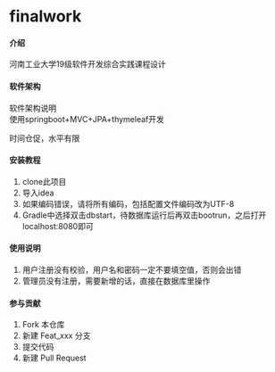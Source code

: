 # finalwork

#### 介绍
河南工业大学19级软件开发综合实践课程设计

#### 软件架构
软件架构说明<br>使用springboot+MVC+JPA+thymeleaf开发

时间仓促，水平有限


#### 安装教程

1.  clone此项目
2.  导入idea
3.  如果编码错误，请将所有编码，包括配置文件编码改为UTF-8
3.  Gradle中选择双击dbstart，待数据库运行后再双击bootrun，之后打开localhost:8080即可

#### 使用说明

1.  用户注册没有校验，用户名和密码一定不要填空值，否则会出错
2.  管理员没有注册，需要新增的话，直接在数据库里操作

#### 参与贡献

1.  Fork 本仓库
2.  新建 Feat_xxx 分支
3.  提交代码
4.  新建 Pull Request



